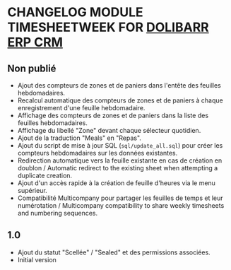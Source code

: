 # CHANGELOG MODULE TIMESHEETWEEK FOR [DOLIBARR ERP CRM](https://www.dolibarr.org)

## Non publié

- Ajout des compteurs de zones et de paniers dans l'entête des feuilles hebdomadaires.
- Recalcul automatique des compteurs de zones et de paniers à chaque enregistrement d'une feuille hebdomadaire.
- Affichage des compteurs de zones et de paniers dans la liste des feuilles hebdomadaires.
- Affichage du libellé "Zone" devant chaque sélecteur quotidien.
- Ajout de la traduction "Meals" en "Repas".
- Ajout du script de mise à jour SQL (`sql/update_all.sql`) pour créer les compteurs hebdomadaires sur les données existantes.
- Redirection automatique vers la feuille existante en cas de création en doublon / Automatic redirect to the existing sheet when attempting a duplicate creation.
- Ajout d'un accès rapide à la création de feuille d'heures via le menu supérieur.
- Compatibilité Multicompany pour partager les feuilles de temps et leur numérotation / Multicompany compatibility to share weekly timesheets and numbering sequences.

## 1.0

- Ajout du statut "Scellée" / "Sealed" et des permissions associées.
- Initial version
